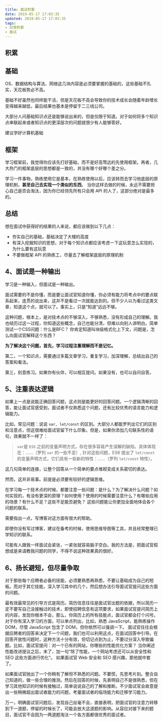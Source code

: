 ```yaml
---
title: 面试积累
date: 2019-05-17 17:03:35
updated: 2019-05-17 17:03:35
tags:
- 日常积累
- 面试
---
```


## 积累

## 基础

OS、数据结构与算法、网络这几块内容是必须要掌握的基础的，这些基础不扎实，天花板势必不高。

基础不好虽然也同样能干活，但是天花板不高会导致你的技术成长会随着年龄增长变得越来越低，最后结果也基本是停留于二三线公司。

大部分人问基础知识点还是能够说出来的，但是仅限于知道。对于如何将多个知识点串联起来或者知识点的更深层次的问题就很少有人能够答好。

建议学好计算机基础

## 框架

学习框架前，我觉得你应该先打好基础，而不是好高骛远的先使用框架。再者，几大热门的框架底层的思想都是一致的，并没有哪个好哪个差之分。

学习一件事物，熟练使用它是基本，在熟练使用以后，应该转而去学习他底层的原理机制，**甚至自己去实现一个类似的东西**。
当你这样去做的时候，永远不需要担心自己是否会淘汰，因为你已经领先所有只会用 API 的人了，这部分绝对是最多的。

## 总结

想在面试中获得好的结果的人来说，都应该做到以下几点：

- 夯实自己的基础，基础决定了大楼的高度
- 有深入挖掘知识的思想，对于每个知识点都应该考虑一下这玩意怎么实现的，为什么要有这玩意
- 不要做框架 API 的熟练工，尽量去了解框架底层的原理机制

## 4、面试是一种输出

学习是一种输入，但面试是一种输出。

面试需要的不是你懂，而是要让面试官知道你懂，你必须有能力将考点中的要点联系起来，连贯的说出来，这并不是看过一次就能达到的。但不少人以为看过这类文章，知道这个点，就可以了。事实上，只是“知道”远远不够。

这种问题，根本上，是对技术点的不够深入，不够熟悉，没有形成自己的理解。我也经历过这一过程，你知道这些概念，自己也能分清，但难以向别人讲明白。简单测试一个CSS问题：什么是BFC？ 你肯定知道叫块级格式化上下文，问题是，怎么向面试官解释这个东西？

**为了解决这个问题，首先，学习过程注重理解而不是记忆。**

第二，一个知识点，需要通过多篇文章学习，重复学习，加深理解，总结出自己的答案和看法。

第三，刻意练习。如果你有伙伴，可以相互提问。如果没有，也可以自问自答。

## 5、注重表达逻辑

如果上一点是说能正确回答问题，这点则是能更好的回答问题。一个逻辑清晰的回答，能让面试官感受到，面试者不仅熟悉这个问题，还有比较优秀的语言能力和逻辑能力。

比如，常见问题：说说 `var, let/const` 的区别。大部分人都能罗列出它们的区别和注意点，但这很难给面试官留下什么印象。但是，如果你添加几句联系性的语句，效果就不一样了：

>`var`是 `ES5` 之前的变量声明方式，存在很多容易产生误解的缺陷，具体体现在：……（罗列 `var` 的一些不足）, 针对这些问题，ES6 提出了 `let/const` 的变量声明方式，它们具有一些新的特性：……（罗列 `let/const` 特性）。

这几句简单的连接，让整个回答从一个简单的要点堆砌变成关系密切的表达。

然而，这并非易事。前提是必须要有较好的逻辑思维。

在学习每一个技术点的时候，都要注意一些问题：是什么？为了解决什么问题？如何实现的，有没有更深的原理？如何使用？使用的时候需要注意什么？有哪些应用的场景？有什么不足？这些不足能否避免？ 这些问题能让你更加全面地体会各个问题的联系。

需要指出一点，写博客对这方面有很大的帮助。

即使你没有写过博客，建议在备考的时候，使用思维导图等工具，并且经常整理已学知识的联系。

可能有人跟我一样面试会紧张，一紧张就容易脑子空白。我的方法是，把面试官假想成是来请教我问题的同学，不得不说这种效果真的很好。

## 6、扬长避短，但尽量争取

对于那些每个应聘者必备的技能，必须要熟悉再熟悉，不要让基础成为自己的短板。而对于其它技能，深入学习其中的几个，然后想办法引导面试官提问这些方面的问题。

最有效最常见的引导方式是简历。简历信息往往是面试官出题的依据，所以简历一定不要写自己没接触过的技术，即使招聘信息有这项要求，如果面试官提问简历上的内容，发现你根本不会，那么，你简历上的所有技能点，面试官都会打个问号。对于你有深入学习的方面，可以单点列出，比如，熟悉 JavaScript，能熟练操作 DOM，尽管 JavaScript 包含了 DOM，但你依然可以强调一下。
面试官往往会根据应聘者的回答来决定下一个问题，我们也可以利用这点，在面试回答中引导。在回答开放性问题时，这种方法十分有效，但切记点到为止，不要过分深入导致偏题。比如，面试官提问：对一个已有的网站，你哪些的性能优化方案？ 当你阐述性能改进提议之后，末了，加一句“除了性能，一个网站考虑还可以从安全性和 SEO 这些方面进行优化”。 如果面试官 Web 安全和 SEO 感兴趣，那他就中套了。

如果面试官抛出了一个你稍有了解但不熟悉的问题。不要慌，先思考片刻。整合自己知道的，做一些合理的推测。然后在回答的时候，先表明自己不是很熟悉，但在学习其他知识的时候有接触过，简单说说自己的了解和推断。不少面试官会故意提出一些稍微超出面试者能力的问题，考量面试者的临场能力和迁移学习能力。

万一，明确面试官问题后，发现自己丝毫不会，直接表明，把面试官的注意力转移到下一道题，停留的时候长了，可能会放大这道题的影响。从容应对接下来的题目，面试官不会因为一两道题淘汰一个各方面都很优秀的面试者。
